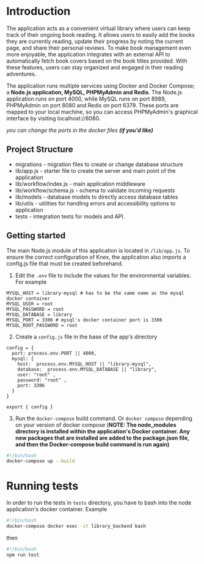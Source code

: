# Introduction
The application acts as a convenient virtual library where users can keep track of their ongoing book reading. It allows users to easily add the books they are currently reading, update their progress by noting the current page, and share their personal reviews. To make book management even more enjoyable, the application integrates with an external API to automatically fetch book covers based on the book titles provided. With these features, users can stay organized and engaged in their reading adventures.

The application runs multiple services using Docker and Docker Compose; a **Node.js application, MySQL, PHPMyAdmin and Redis**. The Node.js application runs on port 4000, while MySQL runs on port 8989, PHPMyAdmin on port 8080 and Redis on port 6379. These ports are mapped to your local machine, so you can access PHPMyAdmin's graphical interface by visiting localhost://8080.

*you can change the ports in the docker files **(if you'd like)***

## Project Structure 
- migrations - migration files to create or change database structure
- lib/app.js - starter file to create the server and main point of the application
- lib/workflow/index.js - main application middleware
- lib/workflow/schema.js - schema to validate incoming requests
- lib/models - database models to directly access database tables
- lib/utils - utilities for handling errors and accessibility options to application
- tests - integration tests for models and API.

## Getting started

The main Node.js module of this application is located in `/lib/app.js`. To ensure the correct configuration of Knex, the application also imports a config.js file that must be created beforehand.

1. Edit the `.env` file to include the values for the environmental variables. For example 
```
MYSQL_HOST = library-mysql # has to be the same name as the mysql docker container
MYSQL_USER = root
MYSQL_PASSWORD = root
MYSQL_DATABASE = library
MYSQL_PORT = 3306 # mysql's docker container port is 3306
MYSQL_ROOT_PASSWORD = root
```

2. Create a `config.js` file in the base of the app's directory
```
config = {
  port: process.env.PORT || 4000,
  mysql: {
    host:  process.env.MYSQL_HOST || "library-mysql",
    database:  process.env.MYSQL_DATABASE || "library",
    user: "root" ,
    password: "root" ,
    port: 3306
  }
}

export { config }
```

3. Run the `docker-compose` build command.  Or `docker compose` depending on your version of docker compose (**NOTE: The node_modules directory is installed within the application's Docker container. Any new packages that are installed are added to the package.json file, and then the Docker-compose build command is run again)**
```bash
#!/bin/bash
docker-compose up --build
```
# Running tests
In order to run the tests in `tests` directory, you have to bash into the node application's docker container. Example 
```bash
#!/bin/bash
docker-compose docker exec -it library_backend bash
```
then
```bash
#!/bin/bash
npm run test
```
